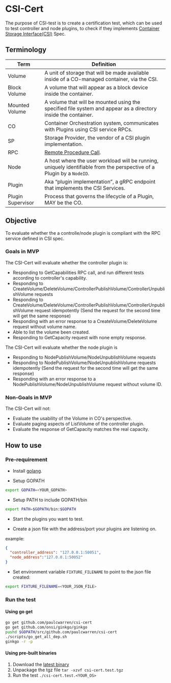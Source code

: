 # CSI-Cert

The purpose of CSI-test is to create a certification test, which can be used to test controller and node plugins, to check if they implements [Container Storage Interface(CSI)](https://github.com/container-storage-interface/spec/blob/master/spec.md) Spec. 



## Terminology

| Term              | Definition                                       |
|-------------------|--------------------------------------------------|
| Volume            | A unit of storage that will be made available inside of a CO-managed container, via the CSI.                          |
| Block Volume      | A volume that will appear as a block device inside the container.                                                     |
| Mounted Volume    | A volume that will be mounted using the specified file system and appear as a directory inside the container.         |
| CO                | Container Orchestration system, communicates with Plugins using CSI service RPCs.                                     |
| SP                | Storage Provider, the vendor of a CSI plugin implementation.                                                          |
| RPC               | [Remote Procedure Call](https://en.wikipedia.org/wiki/Remote_procedure_call).                                         |
| Node              | A host where the user workload will be running, uniquely identifiable from the perspective of a Plugin by a `NodeID`. |
| Plugin            | Aka “plugin implementation”, a gRPC endpoint that implements the CSI Services.                                        |
| Plugin Supervisor | Process that governs the lifecycle of a Plugin, MAY be the CO.                                                        |


## Objective

To evaluate whether the a controlle/node plugin is compliant with the RPC service defined in CSI spec.

### Goals in MVP

The CSI-Cert will evaluate whether the controller plugin is:

* Responding to GetCapabilities RPC call, and run different tests according to controller's capability.
* Responding to CreateVolume/DeleteVolume/ControllerPublishVolume/ControllerUnpublishVolume requests
* Responding to CreateVolume/DeleteVolume/ControllerPublishVolume/ControllerUnpublishVolume request idempotently (Send the request for the second time will get the same response)
* Responding with an error response to a CreateVolume/DeleteVolume request without volume name.
* Able to list the volume been created.
* Responding to GetCapacity request with none empty response.

The CSI-Cert will evaluate whether the node plugin is 
* Responding to NodePublishVolume/NodeUnpublishVolume requests
* Responding to NodePublishVolume/NodeUnpublishVolume requests idempotently (Send the request for the second time will get the same response)
* Responding with an error response to a NodePublishVolume/NodeUnpublishVolume request without volume ID.

### Non-Goals in MVP

The CSI-Cert will not:

* Evaluate the usability of the Volume in CO's perspective.
* Evaluate paging aspects of ListVolume of the controller plugin.
* Evaluate the response of GetCapacity matches the real capacity.

## How to use

### Pre-requirement

* Install [golang](https://golang.org/doc/install).

* Setup GOPATH

```bash
export GOPATH=<YOUR_GOPATH>
```
* Setup PATH to include GOPATH/bin

```bash
export PATH=$GOPATH/bin:$GOPATH
```

* Start the plugins you want to test.

* Create a json file with the address/port your plugins are listening on. 

example:
```json
{
  "controller_address": "127.0.0.1:50051",
  "node_address":"127.0.0.1:50052"
}
```

* Set environment variable `FIXTURE_FILENAME` to point to the json file created:

```bash
export FIXTURE_FILENAME=<YOUR_JSON_FILE>
``` 

### Run the test 

#### Using go get
```bash
go get github.com/paulcwarren/csi-cert
go get github.com/onsi/ginkgo/ginkgo
pushd $GOPATH/src/github.com/paulcwarren/csi-cert
./scripts/go_get_all_dep.sh
ginkgo -r -p
```

#### Using pre-built binaries
1. Download the [latest binary](https://github.com/paulcwarren/csi-cert/releases)
1. Unpackage the tgz file ```tar -xzvf csi-cert.test.tgz```
1. Run the test ```./csi-cert.test.<YOUR_OS>```
